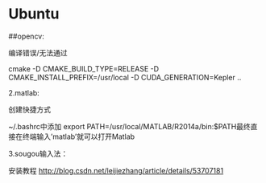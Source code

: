 # Ubuntu




##opencv:

  编译错误/无法通过
  
  cmake -D CMAKE_BUILD_TYPE=RELEASE -D CMAKE_INSTALL_PREFIX=/usr/local -D CUDA_GENERATION=Kepler ..

2.matlab:  

  创建快捷方式
  
  ~/.bashrc中添加 export PATH=/usr/local/MATLAB/R2014a/bin:$PATH最终直接在终端输入’matlab’就可以打开Matlab

3.sougou输入法：

  安装教程 http://blog.csdn.net/leijiezhang/article/details/53707181
